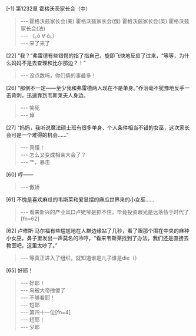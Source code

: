 
[-1] 第1232章 霍格沃茨家长会（中）
>--- 霍格沃兹家长会(美)
霍格沃兹家长会(俄)
霍格沃兹家长会(英)
霍格沃兹家长会(法)<br>
>--- （｡ò ∀ ó｡）<br>
>--- 来了来了<br>

[22] “我？”弗雷德有些错愕的指了指自己，旋即飞快地反应了过来，“等等，为什么妈妈不是去查理和比尔那边？！”
>--- 没点数吗，你们俩的事最多！<br>

[26] “那倒不一定——至少我和弗雷德两人现在不是单身。”乔治毫不犹豫地反手一击背刺，迅速靠到韦斯莱夫人身边。
>--- 笑死<br>
>--- 焯<br>

[27] “妈妈，我听说魔法硕士班有很多单身、个人条件相当不错的女巫，这次家长会可是一个难得的机会……”
>--- 真懂！<br>
>--- 怎么又变成相亲大会了？<br>
>--- 艹，暴击<br>

[60] 哼——
>--- 傲娇<br>

[61] 不愧是喜欢麻瓜的韦斯莱和爱显摆的麻瓜世界来的小女巫……
>--- 看来新兴的产业风口卢姥爷是抓不住，毕竟投资眼光是远落伍于时代了[fn=62]<br>

[62] 卢修斯·马尔福有些尴尬地在人群边缘站了几秒，看了眼那个围在中央的麻种小女巫，鼻子里发出一声莫名的冷哼，“看来韦斯莱找到了办法，我们还是直接去教室吧，这里太吵了。”
>--- 等真正进入了组织，就知道谁是儿子谁是die（）<br>

[65] 好耶！
>--- 好耶！<br>
>--- 乌被大帝捶傻了<br>
>--- 不够看耶！<br>
>--- 短耶<br>
>--- 第四十一位[fn=4]<br>
>--- 短耶！<br>
>--- 少耶<br>
